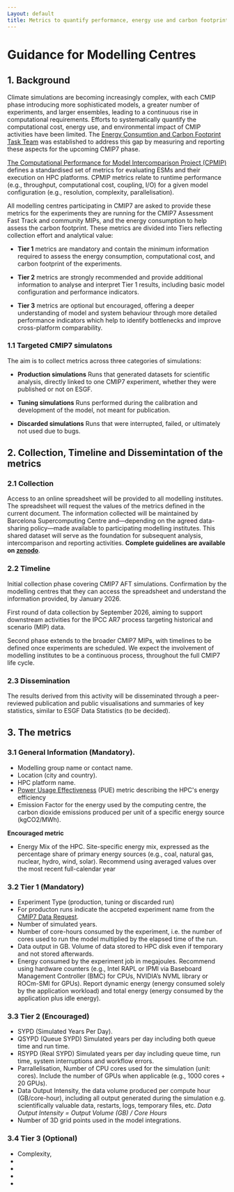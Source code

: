 ```yaml
---
Layout: default 
title: Metrics to quantify performance, energy use and carbon footprint of CMIP7 simulations 
---
```


# Guidance for Modelling Centres 

## 1. Background 
Climate simulations are becoming increasingly complex, with each CMIP phase introducing more sophisticated models, a greater number of experiments, and larger ensembles, leading to a continuous rise in computational requirements. Efforts to systematically quantify the computational cost, energy use, and environmental impact of CMIP activities have been limited. The [Energy Consumtion and Carbon Footprint Task Team](https://wcrp-cmip.org/cmip7-task-teams/energy-consumption/) was established to address this gap by measuring and reporting these aspects for the upcoming CMIP7 phase.

[The Computational Performance for Model Intercomparison Project (CPMIP)](https://gmd.copernicus.org/articles/10/19/2017/) defines a standardised set of metrics for evaluating ESMs and their execution on HPC platforms. CPMIP metrics relate to runtime performance (e.g., throughput, computational cost, coupling, I/O) for a given model configuration (e.g., resolution, complexity, parallelisation). 

All modelling centres participating in CMIP7 are asked to provide these metrics for the experiments they are running for the CMIP7 Assessment Fast Track and community MIPs, and the energy consumption to help assess the carbon footprint. These metrics are divided into Tiers reflecting collection effort and analytical value: 

-	**Tier 1** metrics are mandatory and contain the minimum information required to assess the energy consumption, computational cost, and carbon footprint of the experiments.

-	**Tier 2** metrics are strongly recommended and provide additional information to analyse and interpret Tier 1 results, including basic model configuration and performance indicators.

-	**Tier 3** metrics are optional but encouraged, offering a deeper understanding of model and system behaviour through more detailed   performance indicators which help to identify bottlenecks and improve cross-platform comparability.



### 1.1 Targeted CMIP7 simulatons 
The aim is to collect metrics across three categories of simulations:

- **Production simulations** Runs that generated datasets for scientific analysis, directly linked to one CMIP7 experiment, whether they were published or not on ESGF. 

- **Tuning simulations** Runs performed during the calibration and development of the model, not meant for publication.

- **Discarded simulations** Runs that were interrupted, failed, or ultimately not used due to bugs.


## 2. Collection, Timeline and Dissemintation of the metrics

### 2.1 Collection 
Access to an online spreadsheet will be provided to all modelling institutes. The spreadsheet will request the values of the metrics defined in the current document. The information collected will be maintained by Barcelona Supercomputing Centre and—depending on the agreed data-sharing policy—made available to participating modelling institutes. This shared dataset will serve as the foundation for subsequent analysis, intercomparison and reporting activities. **Complete guidelines are available on [zenodo](https://zenodo.org/records/17464967)**. 

### 2.2 Timeline 
Initial collection phase covering CMIP7 AFT simulations. Confirmation by the modelling centres that they can access the spreadsheet and understand the information provided, by January 2026.

First round of data collection by September 2026, aiming to support downstream activities for the IPCC AR7 process targeting historical and scenario (MIP) data.

Second phase extends to the broader CMIP7 MIPs, with timelines to be defined once experiments are scheduled. We expect the involvement of modelling institutes to be a continuous process, throughout the full CMIP7 life cycle.

### 2.3 Dissemination 
The results derived from this activity will be disseminated through a peer-reviewed publication and public visualisations and summaries of key statistics, similar to ESGF Data Statistics (to be decided). 


## 3. The metrics 

### 3.1 General Information (Mandatory). 
- Modelling group name or contact name.
- Location (city and country).
- HPC platform name.
- [Power Usage Effectiveness](https://edgebuildings.com/wp-content/uploads/2024/03/240313-EDGE-Certification-for-Data-Centers-V4.pdf?lang=es) (PUE) metric describing the HPC's energy efficiency 
- Emission Factor for the energy used by the computing centre, the carbon dioxide emissions produced per unit of a specific energy source (kgCO2/MWh).

**Encouraged metric**
- Energy Mix of the HPC. Site-specific energy mix, expressed as the percentage share of primary energy sources (e.g., coal, natural gas, nuclear, hydro, wind, solar). Recommend using averaged values over the most recent full-calendar year 

### 3.2 Tier 1 (Mandatory) 
- Experiment Type (production, tuning or discarded run)
- For producton runs indicate the accpeted experiment name from the [CMIP7 Data Request](https://airtable.com/appOcSa4gXyzHThmm/shrkayKObes58Zu45/tbloQs9ZQUxX1Mj2y/viwgifLeWmoLJJ59m).
- Number of simulated years. 
- Number of core-hours consumed by the experiment, i.e. the number of cores used to run the model multiplied by the elapsed time of the run. 
- Data output in GB. Volume of data stored to HPC disk even if temporary and not stored afterwards. 
- Energy consumed by the experiment job in megajoules. Recommend using hardware counters (e.g., Intel RAPL or IPMI via Baseboard Management Controller (BMC) for CPUs, NVIDIA’s NVML library or ROCm-SMI for GPUs). Report dynamic energy (energy consumed solely by the application workload) and total energy (energy consumed by the application plus idle energy). 

### 3.3 Tier 2 (Encouraged) 
- SYPD (Simulated Years Per Day). 
- QSYPD (Queue SYPD) Simulated years per day including both queue time and run time. 
- RSYPD (Real SYPD) Simulated years per day including queue time, run time, system interruptions and workflow errors. 
- Parrallelisation, Number of CPU cores used for the simulation (unit: cores). Include the number of GPUs when applicable (e.g., 1000 cores + 20 GPUs).
- Data Output Intensity, the data volume produced per compute hour (GB/core-hour), including all output generated during the simulation e.g. scientifically valuable data, restarts, logs, temporary files, etc. 
        *Data Output Intensity = Output Volume (GB) / Core Hours*
- Number of 3D grid points used in the model integrations. 

### 3.4 Tier 3 (Optional) 
- Complexity, 
- 
- 
- 
- 

